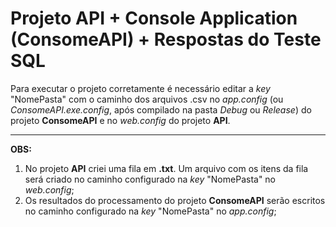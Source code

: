 # Projeto API + Console Application (ConsomeAPI) + Respostas do Teste SQL

Para executar o projeto corretamente é necessário editar a _key_ "NomePasta" com o caminho dos arquivos .csv no _app.config_ (ou _ConsomeAPI.exe.config_, após compilado na pasta _Debug_ ou _Release_) do projeto **ConsomeAPI** e no _web.config_ do projeto **API**.

---------------

**OBS:**
1. No projeto **API** criei uma fila em **.txt**. Um arquivo com os itens da fila será criado no caminho configurado na _key_ "NomePasta" no _web.config_;
2. Os resultados do processamento do projeto **ConsomeAPI** serão escritos no caminho configurado na _key_ "NomePasta" no _app.config_;